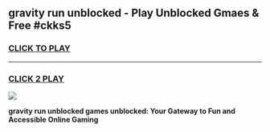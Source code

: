 
## gravity run unblocked - Play Unblocked Gmaes & Free #ckks5
<h3>
<a href="https://news.freeplayer.one?title=gravity_run_unblocked&ref=26F">CLICK TO PLAY</a></h3>
<hr>

<h3>
<a href="https://news.freeplayer.one?title=gravity_run_unblocked&ref=26F">CLICK 2 PLAY</a>
  
</h3>

<a href="https://news.freeplayer.one?title=gravity_run_unblocked&ref=26F/"><img src="https://clearcache.store/games.png"></a>


**gravity run unblocked games unblocked: Your Gateway to Fun and Accessible Online Gaming**
